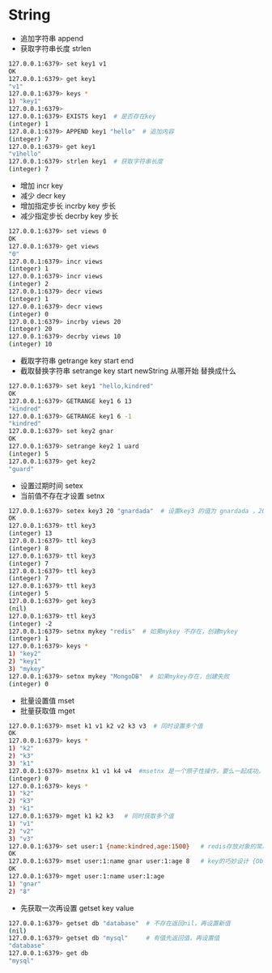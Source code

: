 # String
- 追加字符串 append
- 获取字符串长度 strlen

```bash
127.0.0.1:6379> set key1 v1
OK
127.0.0.1:6379> get key1
"v1"
127.0.0.1:6379> keys *
1) "key1"
127.0.0.1:6379> 
127.0.0.1:6379> EXISTS key1  # 是否存在key
(integer) 1
127.0.0.1:6379> APPEND key1 "hello"  # 追加内容
(integer) 7
127.0.0.1:6379> get key1
"v1hello"
127.0.0.1:6379> strlen key1  # 获取字符串长度
(integer) 7

```

- 增加 incr key
- 减少 decr key
- 增加指定步长 incrby key 步长
- 减少指定步长 decrby key 步长

```bash
127.0.0.1:6379> set views 0
OK
127.0.0.1:6379> get views
"0"
127.0.0.1:6379> incr views
(integer) 1
127.0.0.1:6379> incr views
(integer) 2
127.0.0.1:6379> decr views
(integer) 1
127.0.0.1:6379> decr views
(integer) 0
127.0.0.1:6379> incrby views 20
(integer) 20
127.0.0.1:6379> decrby views 10
(integer) 10
```

- 截取字符串 getrange key start end
- 截取替换字符串 setrange key start newString     从哪开始 替换成什么
```bash
127.0.0.1:6379> set key1 "hello,kindred"
OK
127.0.0.1:6379> GETRANGE key1 6 13
"kindred"
127.0.0.1:6379> GETRANGE key1 6 -1
"kindred"
127.0.0.1:6379> set key2 gnar
OK
127.0.0.1:6379> setrange key2 1 uard
(integer) 5
127.0.0.1:6379> get key2
"guard"
```

- 设置过期时间  setex
- 当前值不存在才设置  setnx

```bash
127.0.0.1:6379> setex key3 20 "gnardada"  # 设置key3 的值为 gnardada ，20秒后过期
OK
127.0.0.1:6379> ttl key3
(integer) 13
127.0.0.1:6379> ttl key3
(integer) 8
127.0.0.1:6379> ttl key3
(integer) 7
127.0.0.1:6379> ttl key3
(integer) 7
127.0.0.1:6379> ttl key3
(integer) 5
127.0.0.1:6379> get key3
(nil)
127.0.0.1:6379> ttl key3
(integer) -2
127.0.0.1:6379> setnx mykey "redis"  # 如果mykey 不存在，创建mykey
(integer) 1
127.0.0.1:6379> keys *
1) "key2"
2) "key1"
3) "mykey"
127.0.0.1:6379> setnx mykey "MongoDB"  # 如果mykey存在，创建失败
(integer) 0
```

- 批量设置值 mset
- 批量获取值 mget
```bash
127.0.0.1:6379> mset k1 v1 k2 v2 k3 v3  # 同时设置多个值
OK
127.0.0.1:6379> keys *
1) "k2"
2) "k3"
3) "k1"
127.0.0.1:6379> msetnx k1 v1 k4 v4  #msetnx 是一个原子性操作，要么一起成功，要么一起失败
(integer) 0
127.0.0.1:6379> keys *
1) "k2"
2) "k3"
3) "k1"
127.0.0.1:6379> mget k1 k2 k3   # 同时获取多个值
1) "v1"
2) "v2"
3) "v3"
127.0.0.1:6379> set user:1 {name:kindred,age:1500}   # redis存放对象的常用方式  存一个json字符串
OK
127.0.0.1:6379> mset user:1:name gnar user:1:age 8   # key的巧妙设计 {ObjectName}:{id}:{filed}
OK
127.0.0.1:6379> mget user:1:name user:1:age
1) "gnar"
2) "8"
```

- 先获取一次再设置 getset key value
```bash
127.0.0.1:6379> getset db "database"  # 不存在返回nil，再设置新值
(nil)
127.0.0.1:6379> getset db "mysql"     # 有值先返回值，再设置值
"database"
127.0.0.1:6379> get db
"mysql"
```
